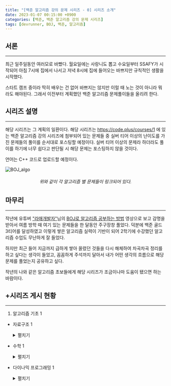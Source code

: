 ```yaml
---
title: "[백준 알고리즘 강의 문제 시리즈 - 0] 시리즈 소개"
date: 2023-01-07 00:15:00 +0900
categories: [백준, 백준 알고리즘 강의 문제 시리즈]
tags: [devrunner, BOJ, 백준, 알고리즘]
---
```


## 서론

---

최근 일주일동안 여러모로 바빴다.
월요일에는 사랑니도 뽑고 수요일부터 SSAFY가 시작되어 아침 7시에 집에서 나서고 저녁 8시에 집에 들어오는 바쁘지만 규칙적인 생활을 시작했다.

스타트 캠프 중이라 딱히 배우는 건 없어 바쁘지는 않지만 이럴 때 노는 것이 아니라 뭐라도 해야된다.
그래서 이전부터 계획했던 백준 알고리즘 문제풀이들을 올리려 한다.

## 시리즈 설명

---

해당 시리즈는 그 계획의 일환이다. 해당 시리즈는 <https://code.plus/courses/1> 에 있는 백준 알고리즘 강의 시리즈에 첨부되어 있는 문제들 중 실버 티어 이상의 난이도를 가진 문제들의 풀이를 순서대로 포스팅할 예정이다.
실버 티어 이상의 문제라 하더라도 풀이를 하기에 너무 쉽다고 판단될 시 해당 문제는 포스팅하지 않을 것이다.

언어는 C++ 코드로 업로드할 예정이다.

![BOJ_algo](https://user-images.githubusercontent.com/87963766/211045259-4e08f53c-e794-4ae8-98a9-19ea3a423840.png)

###### <center>위와 같이 각 알고리즘 별 문제들이 링크되어 있다.<center>

## 마무리

---

작년에 유튜버 ["라매개발자"](https://www.youtube.com/@lamedev)님의 [BOJ로 알고리즘 공부하는 방법](https://youtu.be/H6z1_tnyhp0) 영상으로 보고 감명을 받아서 여름 방학 때 여기 있는 문제들을 한 달동안 주구장창 풀었다.
덕분에 백준 골드 3티어를 달성하였고 이렇게 쌓은 알고리즘 실력이 기반이 되어 2학기에 수강했던 알고리즘 수업도 무난하게 잘 들었다.

하지만 최근 들어 지금까지 급하게 쌓아 올렸던 것들을 다시 해체하여 차곡차곡 정리를 하고 싶다는 생각이 들었고, 꼼꼼하게 주석까지 달아서 내가 어떤 생각의 흐름으로 해당 문제를 풀었는지 공유하고 싶다.

작년의 나와 같은 알고리즘 초보들에게 해당 시리즈가 조금이나마 도움이 됐으면 하는 바람이다.

## +시리즈 게시 현황

---

1. 알고리즘 기초 1

- 자료구조 1
  <details>
  <summary>펼치기</summary>
  <div markdown="1">

  - [x] [스택](https://baejw0111.github.io/posts/BOJ-series-1/)
  - [x] [단어 뒤집기](https://baejw0111.github.io/posts/BOJ-series-2/)
  - [x] [괄호](https://baejw0111.github.io/posts/BOJ-series-3/)
  - [x] [스택 수열](https://baejw0111.github.io/posts/BOJ-series-4/)
  - [x] [에디터](https://baejw0111.github.io/posts/BOJ-series-5/)
  - [x] [큐](https://baejw0111.github.io/posts/BOJ-series-6/)
  - [x] [조세퍼스 문제](https://baejw0111.github.io/posts/BOJ-series-7/)
  - [x] [덱](https://baejw0111.github.io/posts/BOJ-series-8/)
  - [x] [단어 뒤집기 2](https://baejw0111.github.io/posts/BOJ-series-9/)
  - [x] [쇠막대기](https://baejw0111.github.io/posts/BOJ-series-10/)
  - [x] [오큰수](https://baejw0111.github.io/posts/BOJ-series-11/)
  - [x] [오등큰수](https://baejw0111.github.io/posts/BOJ-series-12/)
  - [x] [후위 표기식2](https://baejw0111.github.io/posts/BOJ-series-13/)
  - [x] [후위 표기식](https://baejw0111.github.io/posts/BOJ-series-14/)

  </div>
  </details>

- 수학 1
  <details>
  <summary>펼치기</summary>
  <div markdown="1">

  - [x] [최소공배수](https://baejw0111.github.io/posts/BOJ-series-15/)
  - [ ] 소수 찾기
  - [ ] 소수 구하기
  - [x] [골드바흐의 추측](https://baejw0111.github.io/posts/BOJ-series-16/)
  - [ ] 팩토리얼 0의 개수
  - [ ] 조합 0의 개수
  - [ ] GCD 합
  - [ ] 숨바꼭질 6
  - [ ] -2진수
  - [ ] 골드바흐 파티션
  - [ ] Base Conversion

  </div>
  </details>

- 다이나믹 프로그래밍 1
  <details>
  <summary>펼치기</summary>
  <div markdown="1">

  - [ ] 1로 만들기
  - [ ] 2×n 타일링
  - [ ] 2×n 타일링 2
  - [ ] 1, 2, 3 더하기
  - [ ] 카드 구매하기
  - [ ] 카드 구매하기 2
  - [ ] 1, 2, 3 더하기 5
  - [ ] 쉬운 계단 수
  - [ ] 이친수
  - [ ] 가장 긴 증가하는 부분 수열
  - [ ] 가장 긴 증가하는 부분 수열 4
  - [ ] 연속합
  - [ ] 제곱수의 합
  - [ ] 합분해
  - [ ] 1, 2, 3 더하기 3
  - [ ] RGB거리
  - [ ] 동물원
  - [ ] 오르막 수
  - [ ] 스티커
  - [ ] 포도주 시식
  - [ ] 정수 삼각형
  - [ ] 가장 큰 증가 부분 수열
  - [ ] 가장 긴 감소하는 부분 수열
  - [ ] 가장 긴 바이토닉 부분 수열
  - [ ] 연속합 2
  - [ ] 타일 채우기
  - [ ] 동물원
  - [ ] RGB거리 2
  - [ ] 합분해

  </div>
  </details>
